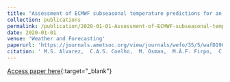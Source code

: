 ```yaml
---
title: "Assessment of ECMWF subseasonal temperature predictions for an anomalously cold week followed by an anomalously warm week in central and Southeastern South America during July 2017"
collection: publications
permalink: /publication/2020-01-01-Assessment-of-ECMWF-subseasonal-temperature-predictions-for-an-anomalously-cold-week-followed-by-an-anomalously-warm-week-in-central-and-Southeastern-South-America-during-July-2017
date: 2020-01-01
venue: 'Weather and Forecasting'
paperurl: 'https://journals.ametsoc.org/view/journals/wefo/35/5/wafD190200.xml'
citation: ' M.S. Alvarez,  C.A.S. Coelho,  M. Osman,  M.Â.F. Firpo,  C.S. Vera, &quot;Assessment of ECMWF subseasonal temperature predictions for an anomalously cold week followed by an anomalously warm week in central and Southeastern South America during July 2017.&quot; Weather and Forecasting, 2020.'
---
```

[Access paper here](https://journals.ametsoc.org/view/journals/wefo/35/5/wafD190200.xml){:target="_blank"}
